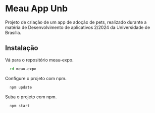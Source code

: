 # Meau App Unb

Projeto de criação de um app de adoção de pets, realizado durante a matéria de Desenvolvimento de aplicativos 2/2024 da Universidade de Brasília.


## Instalação

Vá para o repositório meau-expo.
```bash
  cd meau-expo
```

Configure o projeto com npm.

```bash
  npm update
```

Suba o projeto com npm.

```bash
  npm start
```